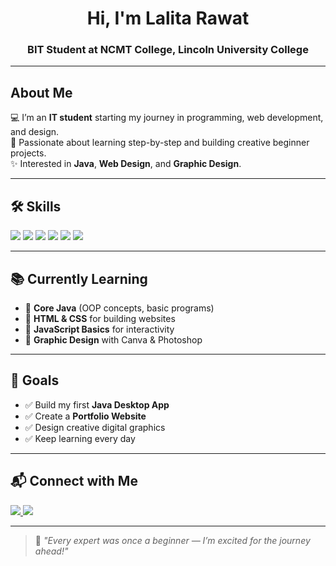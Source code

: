 <!-- Profile Header -->
<h1 align="center">Hi, I'm Lalita Rawat</h1>
<h3 align="center">BIT Student at NCMT College, Lincoln University College</h3>

---

## About Me
💻 I’m an **IT student** starting my journey in programming, web development, and design.  
🎯 Passionate about learning step-by-step and building creative beginner projects.  
✨ Interested in **Java**, **Web Design**, and **Graphic Design**.  

---

## 🛠 Skills
<p align="left">
  <!-- Java -->
  <img src="https://img.shields.io/badge/Java-ED8B00?style=for-the-badge&logo=openjdk&logoColor=white"/>
  <!-- HTML -->
  <img src="https://img.shields.io/badge/HTML5-E34F26?style=for-the-badge&logo=html5&logoColor=white"/>
  <!-- CSS -->
  <img src="https://img.shields.io/badge/CSS3-1572B6?style=for-the-badge&logo=css3&logoColor=white"/>
  <!-- JavaScript -->
  <img src="https://img.shields.io/badge/JavaScript-F7E017?style=for-the-badge&logo=javascript&logoColor=black"/>
  <!-- Graphic Design -->
  <img src="https://img.shields.io/badge/Graphic%20Design-FF69B4?style=for-the-badge&logo=adobephotoshop&logoColor=white"/>
  <!-- GitHub -->
  <img src="https://img.shields.io/badge/GitHub-181717?style=for-the-badge&logo=github&logoColor=white"/>
</p>

---

## 📚 Currently Learning
- 🌱 **Core Java** (OOP concepts, basic programs)  
- 🌱 **HTML & CSS** for building websites  
- 🌱 **JavaScript Basics** for interactivity  
- 🌱 **Graphic Design** with Canva & Photoshop  

---

## 🎯 Goals
- ✅ Build my first **Java Desktop App**  
- ✅ Create a **Portfolio Website**  
- ✅ Design creative digital graphics  
- ✅ Keep learning every day  

---

## 📬 Connect with Me
<p>
  <a href="mailto:lalitarawat8888@gmail.com">
    <img src="https://img.shields.io/badge/Email-D14836?style=for-the-badge&logo=gmail&logoColor=white"/>
  </a>
  <a href="https://github.com/Lalita-Rawat/Lalita-Rawat/">
    <img src="https://img.shields.io/badge/GitHub-100000?style=for-the-badge&logo=github&logoColor=white"/>
  </a>
</p>

---

> 🌟 *"Every expert was once a beginner — I’m excited for the journey ahead!"*
